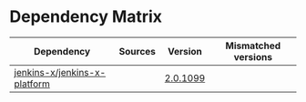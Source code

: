 # Dependency Matrix

Dependency | Sources | Version | Mismatched versions
---------- | ------- | ------- | -------------------
[jenkins-x/jenkins-x-platform](https://github.com/jenkins-x/jenkins-x-platform.git) |  | [2.0.1099](https://github.com/jenkins-x/jenkins-x-platform/releases/tag/v2.0.1099) | 
